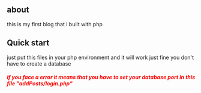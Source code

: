 ## about
this is my first blog that i built with php 
 
## Quick start 
just put this files in your php environment and it will work just fine you don't have to create a database
<h5 style="color:red"> if you face a error it means that you have to set your database port in this file "addPosts/login.php"</h5>
